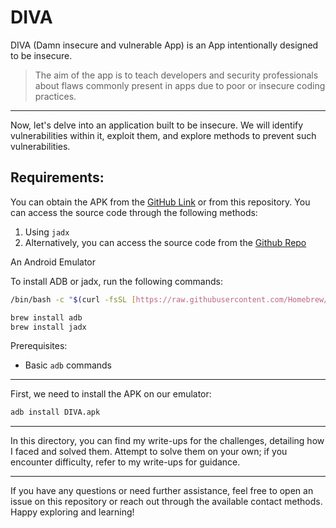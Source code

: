 # DIVA

DIVA (Damn insecure and vulnerable App) is an App intentionally designed to be insecure.

> The aim of the app is to teach developers and security professionals about flaws commonly present in apps due to poor or insecure coding practices.
> 
---
Now, let's delve into an application built to be insecure. We will identify vulnerabilities within it, exploit them, and explore methods to prevent such vulnerabilities.

## Requirements:

You can obtain the APK from the [GitHub Link](https://github.com/0xArab/diva-apk-file) or from this repository.
You can access the source code through the following methods:
1. Using `jadx`
2. Alternatively, you can access the source code from the [Github Repo](https://github.com/payatu/diva-android)

An Android Emulator

To install ADB or jadx, run the following commands:
```bash
/bin/bash -c "$(curl -fsSL [https://raw.githubusercontent.com/Homebrew/install/HEAD/install.sh](https://raw.githubusercontent.com/Homebrew/install/HEAD/install.sh))"

brew install adb
brew install jadx
```

Prerequisites:

- Basic `adb` commands

---

First, we need to install the APK on our emulator:
```bash
adb install DIVA.apk
```

---

In this directory, you can find my write-ups for the challenges, detailing how I faced and solved them. Attempt to solve them on your own; if you encounter difficulty, refer to my write-ups for guidance.

---
If you have any questions or need further assistance, feel free to open an issue on this repository or reach out through the available contact methods. Happy exploring and learning!